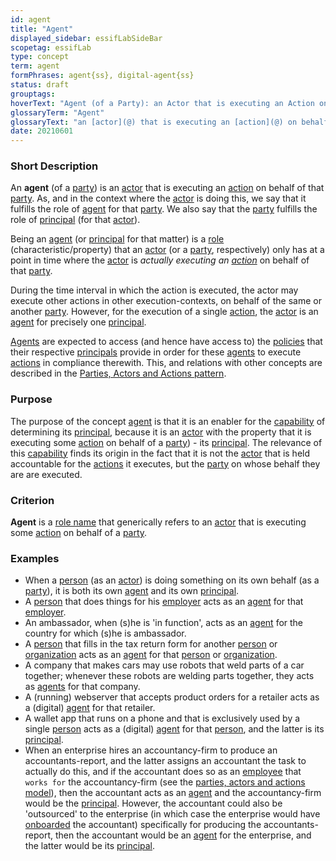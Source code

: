 ```yaml
---
id: agent
title: "Agent"
displayed_sidebar: essifLabSideBar
scopetag: essifLab
type: concept
term: agent
formPhrases: agent{ss}, digital-agent{ss}
status: draft
grouptags:
hoverText: "Agent (of a Party): an Actor that is executing an Action on behalf of a Party (called the Principal of that Actor)."
glossaryTerm: "Agent"
glossaryText: "an [actor](@) that is executing an [action](@) on behalf of a [party](@) (called the [principal](@) of that [actor](@))."
date: 20210601
---
```


### Short Description
An **agent** (of a [party](@)) is an [actor](@) that is executing an [action](@) on behalf of that [party](@). As, and in the context where the [actor](@) is doing this, we say that it fulfills the role of [agent](@) for that [party](@). We also say that the [party](@) fulfills the role of [principal](@) (for that [actor](@)).

Being an [agent](@) (or [principal](@) for that matter) is a [role](@) (characteristic/property) that an [actor](@) (or a [party](@), respectively) only has at a point in time where the [actor](@) is _actually executing an [action](@)_ on behalf of that [party](@).

During the time interval in which the action is executed, the actor may execute other actions in other execution-contexts, on behalf of the same or another [party](@). However, for the execution of a single [action](@), the [actor](@) is an [agent](@) for precisely one [principal](@).

[Agents](@) are expected to access (and hence have access to) the [policies](@) that their respective [principals](@) provide in order for these [agents](@) to execute [actions](@) in compliance therewith. This, and relations with other concepts are described in the [Parties, Actors and Actions pattern](pattern-party-actor-action@).

### Purpose
The purpose of the concept [agent](@) is that it is an enabler for the [capability](@) of determining its [principal](@), because it is an [actor](@) with the property that it is executing some [action](@) on behalf of a [party](@)) - its [principal](@). The relevance of this [capability](@) finds its origin in the fact that it is not the [actor](@) that is held accountable for the [actions](@) it executes, but the [party](@) on whose behalf they are are executed.
### Criterion
**Agent** is a [role name](@) that generically refers to an [actor](@) that is executing some [action](@) on behalf of a [party](@).

### Examples

- When a [person](human-being@) (as an [actor](@)) is doing something on its own behalf (as a [party](@)), it is both its own [agent](@) and its own [principal](@).
- A [person](human-being@) that does things for his [employer](@) acts as an [agent](@) for that [employer](@).
- An ambassador, when (s)he is 'in function', acts as an [agent](@) for the country for which (s)he is ambassador.
- A [person](human-being@) that fills in the tax return form for another [person](human-being@) or [organization](@) acts as an [agent](@) for that [person](human-being@) or [organization](@).
- A company that makes cars may use robots that weld parts of a car together; whenever these robots are welding parts together, they acts as [agents](@) for that company.
- A (running) webserver that accepts product orders for a retailer acts as a (digital) [agent](@) for that retailer.
- A wallet app that runs on a phone and that is exclusively used by a single [person](human-being@) acts as a (digital) [agent](@) for that [person](human-being@), and the latter is its [principal](@).
- When an enterprise hires an accountancy-firm to produce an accountants-report, and the latter assigns an accountant the task to actually do this, and if the accountant does so as an [employee](@) that `works for` the accountancy-firm (see the [parties, actors and actions model](pattern-party-actor-action@)), then the accountant acts as an [agent](@) and the accountancy-firm would be the [principal](@). However, the accountant could also be 'outsourced' to the enterprise (in which case the enterprise would have [onboarded](onboarding@) the accountant) specifically for producing the accountants-report, then the accountant would be an [agent](@) for the enterprise, and the latter would be its [principal](@).
